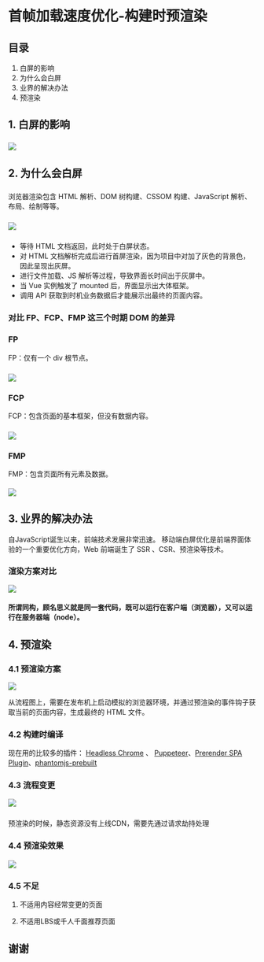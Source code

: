 # 首帧加载速度优化-构建时预渲染

## 目录

1. 白屏的影响
2. 为什么会白屏
3. 业界的解决办法
4. 预渲染

## 1. 白屏的影响

###  

![](https://raw.githubusercontent.com/jingle1267/image-host/master/2020/04/28-13-56-50-web_performance_affects.png)

## 2. 为什么会白屏

###  

浏览器渲染包含 HTML 解析、DOM 树构建、CSSOM 构建、JavaScript 解析、布局、绘制等等。

###  

![](https://raw.githubusercontent.com/jingle1267/image-host/master/2020/04/28-11-15-56-html_render_process.png)

### 

- 等待 HTML 文档返回，此时处于白屏状态。
- 对 HTML 文档解析完成后进行首屏渲染，因为项目中对加了灰色的背景色，因此呈现出灰屏。
- 进行文件加载、JS 解析等过程，导致界面长时间出于灰屏中。
- 当 Vue 实例触发了 mounted 后，界面显示出大体框架。
- 调用 API 获取到时机业务数据后才能展示出最终的页面内容。

### 对比 FP、FCP、FMP 这三个时期 DOM 的差异

### FP

FP：仅有一个 div 根节点。

### 

![](https://raw.githubusercontent.com/jingle1267/image-host/master/2020/04/28-14-49-33-html_fp.png)

### FCP

FCP：包含页面的基本框架，但没有数据内容。

###  

![](https://raw.githubusercontent.com/jingle1267/image-host/master/2020/04/28-14-50-09-html_fcp.png)

### FMP

FMP：包含页面所有元素及数据。

####  

![](https://raw.githubusercontent.com/jingle1267/image-host/master/2020/04/28-14-50-27-html_fmp.png)

## 3. 业界的解决办法

自JavaScript诞生以来，前端技术发展非常迅速。
移动端白屏优化是前端界面体验的一个重要优化方向，Web 前端诞生了 SSR 、CSR、预渲染等技术。

### 渲染方案对比

![](https://raw.githubusercontent.com/jingle1267/image-host/master/2020/05/07-09-59-22-Screen%20Shot%202020-05-07%20at%209.55.44%20AM.png)

#### 所谓同构，顾名思义就是同一套代码，既可以运行在客户端（浏览器），又可以运行在服务器端（node）。

## 4. 预渲染

### 4.1 预渲染方案

![](https://raw.githubusercontent.com/jingle1267/image-host/master/2020/04/28-14-54-09-html_prerender_process.png)

从流程图上，需要在发布机上启动模拟的浏览器环境，并通过预渲染的事件钩子获取当前的页面内容，生成最终的 HTML 文件。

### 4.2 构建时编译

现在用的比较多的插件： [Headless Chrome](https://developers.google.com/web/updates/2017/04/headless-chrome) 、 [Puppeteer](https://github.com/GoogleChrome/puppeteer)、[Prerender SPA Plugin](https://www.npmjs.com/package/prerender-spa-plugin)、[phantomjs-prebuilt](https://www.npmjs.com/package/phantomjs-prebuilt)

### 4.3 流程变更

![](https://raw.githubusercontent.com/jingle1267/image-host/master/2020/04/29-11-30-26-fe_process.png)

### 

预渲染的时候，静态资源没有上线CDN，需要先通过请求劫持处理

### 4.4 预渲染效果

####  

![](https://raw.githubusercontent.com/jingle1267/image-host/master/2020/04/29-11-39-55-fe_fcp_performance.png)

### 4.5 不足

1. 不适用内容经常变更的页面

2. 不适用LBS或千人千面推荐页面

## 谢谢


